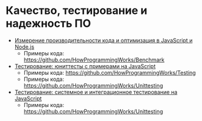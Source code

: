 # Качество, тестирование и надежность ПО

- [Измерение производительности кода и оптимизация в JavaScript и Node.js](https://youtu.be/sanq2X7Re8o)
  - Примеры кода: https://github.com/HowProgrammingWorks/Benchmark
- [Тестирование: юниттесты с примерами на JavaScript](https://youtu.be/CszugIag2TA)
  - Примеры кода: https://github.com/HowProgrammingWorks/Testing
  - Примеры кода: https://github.com/HowProgrammingWorks/Unittesting
- [Тестирование: системное и интеграционное тестирование на JavaScript](https://youtu.be/OuKu_6H_6gE)
  - Примеры кода: https://github.com/HowProgrammingWorks/Unittesting
